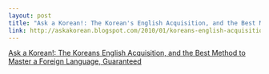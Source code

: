 ```yaml
--- 
layout: post
title: "Ask a Korean!: The Korean's English Acquisition, and the Best Method to Master a Foreign Language, Guaranteed"
link: http://askakorean.blogspot.com/2010/01/koreans-english-acquisition-and-best.html
---
```

<a href=
"http://askakorean.blogspot.com/2010/01/koreans-english-acquisition-and-best.html">
Ask a Korean!: The Koreans English Acquisition, and the Best Method
to Master a Foreign Language, Guaranteed</a><br>
